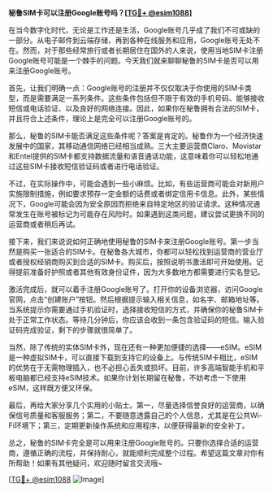 **秘鲁SIM卡可以注册Google账号吗？[[TG💪+ @esim1088](https://t.me/s/esim1088)]**

在当今数字化时代，无论是工作还是生活，Google账号几乎成了我们不可或缺的一部分。从电子邮件到云端存储，再到各种在线服务和应用，Google账号无处不在。然而，对于那些经常旅行或者长期居住在国外的人来说，使用当地SIM卡注册Google账号可能是一个棘手的问题。今天我们就来聊聊秘鲁的SIM卡是否可以用来注册Google账号。

首先，让我们明确一点：Google账号的注册并不仅仅取决于你使用的SIM卡类型，而是需要满足一系列条件。这些条件包括但不限于有效的手机号码、能够接收短信或电话验证、以及良好的网络连接。因此，如果你在秘鲁拥有合法的SIM卡，并且符合上述条件，理论上是完全可以注册Google账号的。

那么，秘鲁的SIM卡能否满足这些条件呢？答案是肯定的。秘鲁作为一个经济快速发展中的国家，其移动通信网络已经相当成熟。三大主要运营商Claro、Movistar和Entel提供的SIM卡都支持数据流量和语音通话功能，这意味着你可以轻松地通过这些SIM卡接收短信验证码或者进行电话验证。

不过，在实际操作中，可能会遇到一些小麻烦。比如，有些运营商可能会对新用户实施限制措施，例如要求预存一定金额的话费或者绑定信用卡信息。此外，某些情况下，Google可能会因为安全原因而拒绝来自特定地区的验证请求。这种情况通常发生在账号被标记为可能存在风险时。如果遇到这类问题，建议尝试更换不同的运营商或者稍后再试。

接下来，我们来说说如何正确地使用秘鲁的SIM卡来注册Google账号。第一步当然是购买一张适合的SIM卡。在秘鲁各大城市，你都可以轻松找到运营商的营业厅或者授权经销商购买到合适的SIM卡。购买后，按照说明书激活即可开始使用。记得提前准备好护照或者其他有效身份证件，因为大多数地方都需要进行实名登记。

激活完成后，就可以着手注册Google账号了。打开你的设备浏览器，访问Google官网，点击“创建账户”按钮。然后根据提示输入相关信息，如名字、邮箱地址等。当系统提示你需要通过手机验证时，选择接收短信的方式，并确保你的秘鲁SIM卡处于正常工作状态。等待几分钟后，你应该会收到一条包含验证码的短信。输入验证码完成验证，剩下的步骤就很简单了。

当然，除了传统的实体SIM卡外，现在还有一种更加便捷的选择——eSIM。eSIM是一种虚拟SIM卡，可以直接下载到支持它的设备上。与传统SIM卡相比，eSIM的优势在于无需物理插入，也不必担心丢失或损坏。目前，许多高端智能手机和平板电脑都已经支持eSIM技术。如果你计划长期留在秘鲁，不妨考虑一下使用eSIM，这样既方便又环保。

最后，再给大家分享几个实用的小贴士。第一，尽量选择信誉良好的运营商，以确保信号质量和客服服务；第二，不要随意透露自己的个人信息，尤其是在公共Wi-Fi环境下；第三，定期更新操作系统和应用程序，以便获得最新的安全补丁。

总之，秘鲁的SIM卡完全是可以用来注册Google账号的。只要你选择合适的运营商，遵循正确的流程，并保持耐心，就能顺利完成整个过程。希望这篇文章对你有所帮助！如果有其他疑问，欢迎随时留言交流哦~

[[TG💪+ @esim1088](https://t.me/s/esim1088) ![Image](https://i.postimg.cc/4NQfJmqS/Snipaste-2025-05-13-00-14-12.png)]